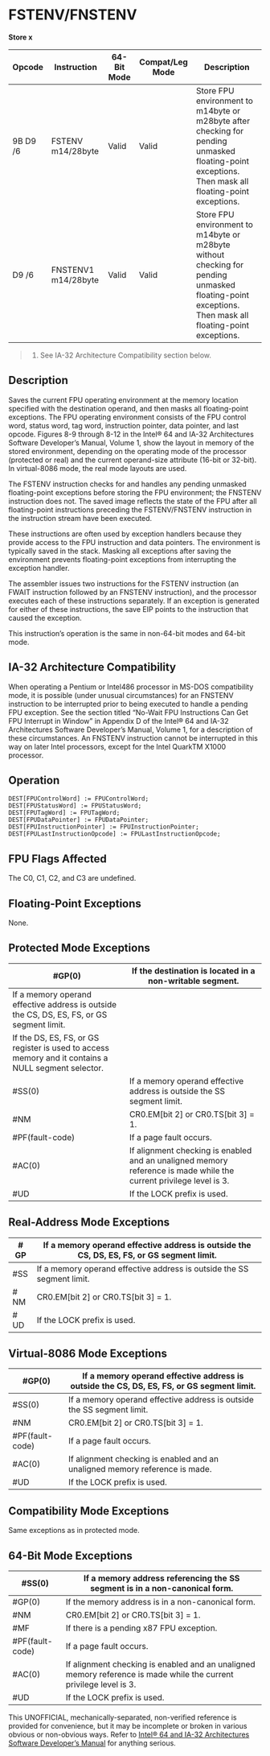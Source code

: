 # FSTENV/FNSTENV

**Store x**

| Opcode   | Instruction         | 64-Bit Mode | Compat/Leg Mode | Description                                                                                                                                           |
| -------- | ------------------- | ----------- | --------------- | ----------------------------------------------------------------------------------------------------------------------------------------------------- |
| 9B D9 /6 | FSTENV m14/28byte   | Valid       | Valid           | Store FPU environment to m14byte or m28byte after checking for pending unmasked floating-point exceptions. Then mask all floating-point exceptions.   |
| D9 /6    | FNSTENV1 m14/28byte | Valid       | Valid           | Store FPU environment to m14byte or m28byte without checking for pending unmasked floating-point exceptions. Then mask all floating-point exceptions. |

> 1. See IA-32 Architecture Compatibility section below.

## Description

Saves the current FPU operating environment at the memory location specified with the destination operand, and then masks all floating-point exceptions. The FPU operating environment consists of the FPU control word, status word, tag word, instruction pointer, data pointer, and last opcode. Figures 8-9 through 8-12 in the Intel® 64 and IA-32 Architectures Software Developer’s Manual, Volume 1, show the layout in memory of the stored environment, depending on the operating mode of the processor (protected or real) and the current operand-size attribute (16-bit or 32-bit). In virtual-8086 mode, the real mode layouts are used.

The FSTENV instruction checks for and handles any pending unmasked floating-point exceptions before storing the FPU environment; the FNSTENV instruction does not. The saved image reflects the state of the FPU after all floating-point instructions preceding the FSTENV/FNSTENV instruction in the instruction stream have been executed.

These instructions are often used by exception handlers because they provide access to the FPU instruction and data pointers. The environment is typically saved in the stack. Masking all exceptions after saving the environment prevents floating-point exceptions from interrupting the exception handler.

The assembler issues two instructions for the FSTENV instruction (an FWAIT instruction followed by an FNSTENV instruction), and the processor executes each of these instructions separately. If an exception is generated for either of these instructions, the save EIP points to the instruction that caused the exception.

This instruction’s operation is the same in non-64-bit modes and 64-bit mode.

## IA-32 Architecture Compatibility

When operating a Pentium or Intel486 processor in MS-DOS compatibility mode, it is possible (under unusual circumstances) for an FNSTENV instruction to be interrupted prior to being executed to handle a pending FPU exception. See the section titled “No-Wait FPU Instructions Can Get FPU Interrupt in Window” in Appendix D of the Intel® 64 and IA-32 Architectures Software Developer’s Manual, Volume 1, for a description of these circumstances. An FNSTENV instruction cannot be interrupted in this way on later Intel processors, except for the Intel QuarkTM X1000 processor.

## Operation

```
DEST[FPUControlWord] := FPUControlWord;
DEST[FPUStatusWord] := FPUStatusWord;
DEST[FPUTagWord] := FPUTagWord;
DEST[FPUDataPointer] := FPUDataPointer;
DEST[FPUInstructionPointer] := FPUInstructionPointer;
DEST[FPULastInstructionOpcode] := FPULastInstructionOpcode;

```

## FPU Flags Affected

The C0, C1, C2, and C3 are undefined.

## Floating-Point Exceptions

None.

## Protected Mode Exceptions

| \#​​​​GP(0)                                                                                         | If the destination is located in a non-writable segment.                                                           |
| --------------------------------------------------------------------------------------------------- | ------------------------------------------------------------------------------------------------------------------ |
| If a memory operand effective address is outside the CS, DS, ES, FS, or GS segment limit.           |
| If the DS, ES, FS, or GS register is used to access memory and it contains a NULL segment selector. |
| \#​​​​​SS(0)                                                                                        | If a memory operand effective address is outside the SS segment limit.                                             |
| \#​NM                                                                                               | CR0.EM[bit 2] or CR0.TS[bit 3] = 1.                                                                                |
| \#​PF(fault-code)                                                                                   | If a page fault occurs.                                                                                            |
| \#​AC(0)                                                                                            | If alignment checking is enabled and an unaligned memory reference is made while the current privilege level is 3. |
| #​​​UD                                                                                              | If the LOCK prefix is used.                                                                                        |

## Real-Address Mode Exceptions

| \#​​​​GP  | If a memory operand effective address is outside the CS, DS, ES, FS, or GS segment limit. |
| --------- | ----------------------------------------------------------------------------------------- |
| \#​​​​​SS | If a memory operand effective address is outside the SS segment limit.                    |
| \#​NM     | CR0.EM[bit 2] or CR0.TS[bit 3] = 1.                                                       |
| #​​​UD    | If the LOCK prefix is used.                                                               |

## Virtual-8086 Mode Exceptions

| \#​​​​GP(0)       | If a memory operand effective address is outside the CS, DS, ES, FS, or GS segment limit. |
| ----------------- | ----------------------------------------------------------------------------------------- |
| \#​​​​​SS(0)      | If a memory operand effective address is outside the SS segment limit.                    |
| \#​NM             | CR0.EM[bit 2] or CR0.TS[bit 3] = 1.                                                       |
| \#​PF(fault-code) | If a page fault occurs.                                                                   |
| \#​AC(0)          | If alignment checking is enabled and an unaligned memory reference is made.               |
| #​​​UD            | If the LOCK prefix is used.                                                               |

## Compatibility Mode Exceptions

Same exceptions as in protected mode.

## 64-Bit Mode Exceptions

| \#​​​​​SS(0)      | If a memory address referencing the SS segment is in a non-canonical form.                                         |
| ----------------- | ------------------------------------------------------------------------------------------------------------------ |
| \#​​​​GP(0)       | If the memory address is in a non-canonical form.                                                                  |
| \#​NM             | CR0.EM[bit 2] or CR0.TS[bit 3] = 1.                                                                                |
| \#​​MF            | If there is a pending x87 FPU exception.                                                                           |
| \#​PF(fault-code) | If a page fault occurs.                                                                                            |
| \#​AC(0)          | If alignment checking is enabled and an unaligned memory reference is made while the current privilege level is 3. |
| #​​​UD            | If the LOCK prefix is used.                                                                                        |

This UNOFFICIAL, mechanically-separated, non-verified reference is provided for convenience, but it may be
incomplete or broken in various obvious or non-obvious
ways. Refer to [Intel® 64 and IA-32 Architectures Software Developer’s Manual](https://software.intel.com/en-us/download/intel-64-and-ia-32-architectures-sdm-combined-volumes-1-2a-2b-2c-2d-3a-3b-3c-3d-and-4) for anything serious.
